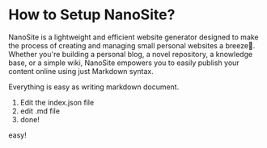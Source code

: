 # How to Setup NanoSite?

NanoSite is a lightweight and efficient website generator designed to make the process of creating and managing small personal websites a breeze🍃. Whether you're building a personal blog, a novel repository, a knowledge base, or a simple wiki, NanoSite empowers you to easily publish your content online using just Markdown syntax.

Everything is easy as writing markdown document.

1. Edit the index.json file
2. edit .md file
3. done!

easy!
